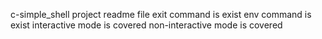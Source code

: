 c-simple_shell project readme file
exit command is exist
env command is exist
interactive mode is covered
non-interactive mode is covered


